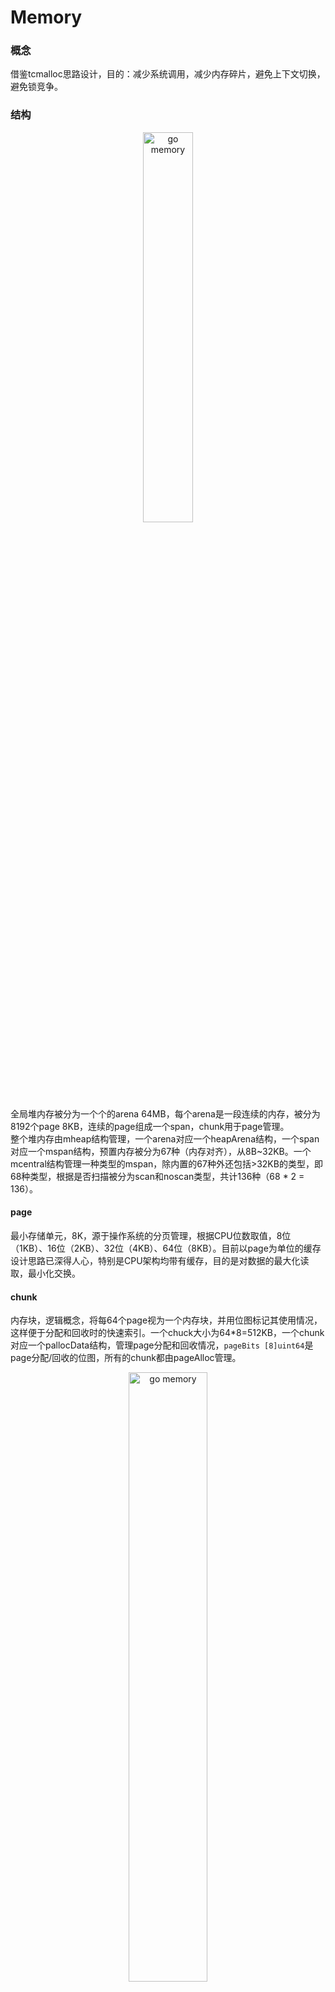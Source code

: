 # Memory

### 概念
借鉴tcmalloc思路设计，目的：减少系统调用，减少内存碎片，避免上下文切换，避免锁竞争。
### 结构
<div align="center"><img src="img/memory.jpg" style="width:40%;height:40%;" alt="go memory"></div>
全局堆内存被分为一个个的arena 64MB，每个arena是一段连续的内存，被分为8192个page 8KB，连续的page组成一个span，chunk用于page管理。<br/>
整个堆内存由mheap结构管理，一个arena对应一个heapArena结构，一个span对应一个mspan结构，预置内存被分为67种（内存对齐），从8B~32KB。一个mcentral结构管理一种类型的mspan，除内置的67种外还包括>32KB的类型，即68种类型，根据是否扫描被分为scan和noscan类型，共计136种（68 * 2 = 136）。

#### page
最小存储单元，8K，源于操作系统的分页管理，根据CPU位数取值，8位（1KB）、16位（2KB）、32位（4KB）、64位（8KB）。目前以page为单位的缓存设计思路已深得人心，特别是CPU架构均带有缓存，目的是对数据的最大化读取，最小化交换。
#### chunk
内存块，逻辑概念，将每64个page视为一个内存块，并用位图标记其使用情况，这样便于分配和回收时的快速索引。一个chuck大小为64*8=512KB，一个chunk对应一个pallocData结构，管理page分配和回收情况，`pageBits [8]uint64`是page分配/回收的位图，所有的chunk都由pageAlloc管理。
<div align="center"><img src="img/chunk.jpg" style="width:50%;height:50%;" alt="go memory"></div>

#### pageAlloc
页面分配器，即是page管理的数据结构。用于page的分配和重复利用，主要包含chunk的管理和基数树算法。<br/>
字段`chunks`是chunk位图切片，二级离散数组结构，用于管理chunk。
<div align="center"><img src="img/pagealloc_chunks.jpg" style="width:50%;height:50%;" alt="go memory"></div>

`summary [5][]pallocSum`是基数树算法的数据结构，5层，用于快速定位连续空闲空间大小，每个切片的容量代表预留内存，长度代表该层已知堆分配地址。pallocSum是树的一个节点。每层按8的倍数增加。
<div align="center"><img src="img/pagealloc_summary.jpg" style="width:50%;height:50%;" alt="go memory"></div>

`pallocSum uint64`包含`start, max, end uintptr`，表示一个块前中后存在连续空闲空间大小，start表示该位图分片开头的连续 0 bit的数量。类似地，end表示位图分片末尾的连续 0 bit的数量。最后，max表示位图分片中最大的连续 0 bit部分。 
<div align="center"><img src="img/radixtree_pallocsum_1.jpg" style="width:50%;height:50%;" alt="go memory"></div>
拿叶子节点来说：
<div align="center"><img src="img/radixtree_pallocsum_2.jpg" style="width:50%;height:50%;" alt="go memory"></div>
基数树主要解决从堆分配时频繁加锁问题。使用位图跟踪可用内存，是管理线性的地址空间的位图结构。
基数树共有五层，第一层有 2^14 个节点，因此共用 2^14棵基数树，总空间大小为 2^14*16GB = 256T，接下来每层的节点数为上层的 8 倍。
<div align="center"><img src="img/radixtree.jpg" style="width:80%;height:50%;" alt="go memory"></div>

基数树的提案[参考](https://go.googlesource.com/proposal/+/master/design/35112-scaling-the-page-allocator.md)

#### spanClass
内存单元等级，为对抗内存碎片化，Go预置67种类型的内存等级1-67，从8B~32KB，还有一种等级为0的类型，用于大对象存储。需要分配内存时，分配器会根据对象大小找到最匹配的等级。

| class | bytes/obj | bytes/span | objects | tail waste | max waste | min align |
|------:|----------:|-----------:|--------:|-----------:|----------:|----------:|
|     1 |         8 |       8192 |    1024 |          0 |    87.50% |         8 |
|     2 |        16 |       8192 |     512 |          0 |    43.75% |        16 |
|     3 |        24 |       8192 |     341 |          8 |    29.24% |         8 |
|     4 |        32 |       8192 |     256 |          0 |    21.88% |        32 |
|     5 |        48 |       8192 |     170 |         32 |    31.52% |        16 |
|     6 |        64 |       8192 |     128 |          0 |    23.44% |        64 |
|   ... |       ... |        ... |     ... |        ... |       ... |       ... |
|    66 |     28672 |      57344 |       2 |          0 |     4.91% |      4096 |
|    67 |     32768 |      32768 |       1 |          0 |    12.50% |      8192 |

如上所示，第一级元素大小为8字节，span的大小为8192字节，因此第一级中每一个span拥有8192/8 = 1024个。每一个span的大小和span中元素的个数都不是固定的，例如66级别的span大小为57344字节，每一个对象为28672字节，元素个数为2个。Span大小虽然不固定，但其是8K或更大的连续内存区域。
<div align="center"><img src="img/sizeclass.jpg" style="width:40%;height:40%;" alt="go memory"></div>
spanClass主要用于储存span的使用情况，uint8类型，高7位储存等级的编号，最低位表示是否需要GC扫描，0包含指针的需要扫描，1不含指针的不需要扫描。
<div align="center"><img src="img/spanclass.jpg" style="width:40%;height:40%;" alt="go memory"></div>

#### mspan
最小的管理单元，page的整数倍，由spanClass可知，span共(1+67)*2=136种，每种等级的span由全局的mcentral管理，双向链表连接。
<div align="center"><img src="img/mspan.jpg" style="width:40%;height:40%;" alt="go memory"></div>

```
type mspan struct {
    ...
    startAddr  uintptr       // span管理的内存起始地址
    npages     uintptr       // 页数量
    nelems     uintptr       // 存储对象的最大数量，参考sizeclass.go表格
    freeindex  uintptr       // 对象的槽索引，0～nelems之间，用于快速扫描下一个空闲对象空间
    allocCache uint64        // allocBits在freeindex的缓存位图，保存了allocBits补集，因此CTZ算法能快速找到下一个空闲对象
    allocBits  *gcBits       // 分配标记位图 gcBits{x uint8}
    gcmarkBits *gcBits       // GC标记位图 gcBits{x uint8}
    spanclass  spanClass     // 类型
    state      mSpanStateBox // 状态，mSpanDead(已释放)、mSpanInUse(使用中)、mSpanManual(Stack)、mSpanFree(空闲)，真实内存状态
}
```
#### heapArena
arena是堆内存单元，64位linux系统下64MB，Go向系统申请内存的单位，heapArena记录arena的元数据，每个 heapArena 包含 8192 个页，大小为 8192 * 8KB = 64 MB，记录了page到mspan的映射。由mheap结构管理。
<div align="center"><img src="img/heaparena.png" style="width:40%;height:40%;" alt="go memory"></div>

|        Platform |  Addr bits |  Arena size |  L1 entries |   L2 entries |
|----------------:|-----------:|------------:|------------:|-------------:|
|        */64-bit |         48 |        64MB |           1 |    4M (32MB) |
|  windows/64-bit |         48 |         4MB |          64 |    1M  (8MB) |
|       ios/arm64 |         33 |         4MB |           1 |  2048  (8KB) |
|        */32-bit |         32 |         4MB |           1 |  1024  (4KB) |
|      */mips(le) |         31 |         4MB |           1 |   512  (2KB) |

`bitmap [heapArenaBitmapWords]uintptr` 位图，高4位存储4个扫描/终止位,低4位存储4个指针/标量位，
```
// 64位的Linux系统
heapArenaBytes = 67108864 //一个heapArena是64MB 
heapArenaWords = heapArenaBytes / 8 // 一个heapArena有8M个word，一个word占8个字节 
heapArenaBitmapWords = heapArenaWords / (8 * goarch.PtrSize) // 8M/64=131072，即128K 
```
<div align="center"><img src="img/heaparena_bitmap_1.jpg" style="width:40%;height:40%;" alt="go
memory"></div>
例如在arena起始处分配一个slice，slice结构包括一个元素指针，一个长度，以及一个容量。
<div align="center"><img src="img/heaparena_bitmap_2.png" style="width:40%;height:40%;" alt="go memory"></div>

`pageInUse [pagesPerArena / 8]uint8` 位图，8192位，标记span状态是mSpanInUse，只标记span的第一个page。对于堆中的一个指针p，可以通过 `pageIdx = ((p / pageSize) / 8) % uintptr(len(arena.pageInUse))` 找到对应的页索引。
<div align="center"><img src="img/heaparena_pageinuse.jpg" style="width:40%;height:40%;" alt="go memory"></div>

#### mcentral
span的全局管理对象，每个规格的mcentral包含一种规格的span，136个，每个mcentral对象中，span被整理成已用尽和未用尽两类， `partial [2]spanSet` 未用尽，`full [2]spanSet` 已用尽，数组分为已清扫和未清扫两种。
<div align="center"><img src="img/mcentral.jpg" style="width:60%;height:60%;" alt="go memory"></div>

在spanSet中，`spine` 是指向内存块组的指针，结构为`*[N]atomic.Pointer[spanSetBlock]`，每个spanSetBlock是一个mspan指针数组，包含512个mspan，由全局的`spanSetBlockPool`对象管理，简称块， `index` 是uint64类型数字的地址，记录块和mspan的使用情况，分为head和tail，不准确的说，head表示已使用的块数量，tail表示已使用的mspan数量，`head/512`或`tail/512`得到块所在位置，`head%512`或`tail%512`得到mspan具体位置。

#### mcache
线程缓存，包括小对象缓存和本地分配状态，绑定在本地P上，访问无需加锁，目的是加速线程对内存的访问。字段`tiny uintptr` 是指向堆内存微小对象块的指针，用于标记微小对象内存情况，`alloc [numSpanClasses]*mspan` 缓存136个span，每种 spanClass 各一个。
<div align="center"><img src="img/mcache.png" style="width:50%;height:50%;" alt="go memory"></div>

#### mheap
全局堆内存管理中心。
```
type mheap struct {
    // ...
    lock mutex
    pages pageAlloc
	allspans []*mspan
	arenas [1 << arenaL1Bits]*[1 << arenaL2Bits]*heapArena
	curArena struct {
		base, end uintptr
	}
	central [numSpanClasses]struct {
		mcentral mcentral
		pad      [cpu.CacheLinePadSize - unsafe.Sizeof(mcentral{})%cpu.CacheLinePadSize]byte
	}
}
```

### 分配
### 回收